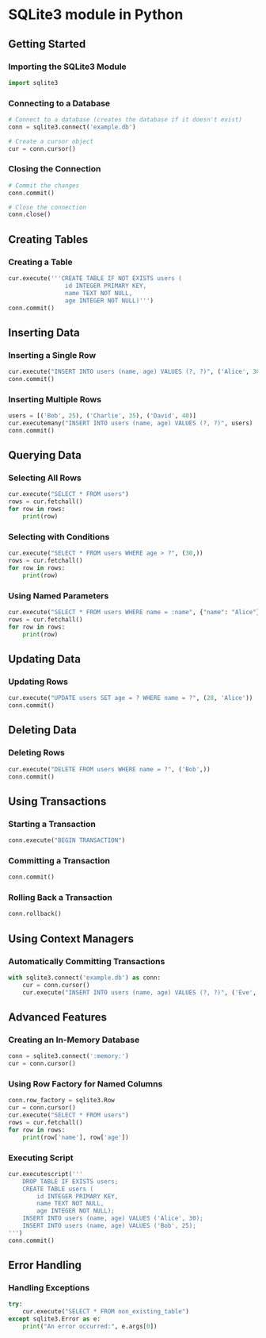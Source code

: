 
# SQLite3 module in Python

## Getting Started

### Importing the SQLite3 Module

```python
import sqlite3
```

### Connecting to a Database

```python
# Connect to a database (creates the database if it doesn't exist)
conn = sqlite3.connect('example.db')

# Create a cursor object
cur = conn.cursor()
```

### Closing the Connection

```python
# Commit the changes
conn.commit()

# Close the connection
conn.close()
```

## Creating Tables

### Creating a Table

```python
cur.execute('''CREATE TABLE IF NOT EXISTS users (
                id INTEGER PRIMARY KEY,
                name TEXT NOT NULL,
                age INTEGER NOT NULL)''')
conn.commit()
```

## Inserting Data

### Inserting a Single Row

```python
cur.execute("INSERT INTO users (name, age) VALUES (?, ?)", ('Alice', 30))
conn.commit()
```

### Inserting Multiple Rows

```python
users = [('Bob', 25), ('Charlie', 35), ('David', 40)]
cur.executemany("INSERT INTO users (name, age) VALUES (?, ?)", users)
conn.commit()
```

## Querying Data

### Selecting All Rows

```python
cur.execute("SELECT * FROM users")
rows = cur.fetchall()
for row in rows:
    print(row)
```

### Selecting with Conditions

```python
cur.execute("SELECT * FROM users WHERE age > ?", (30,))
rows = cur.fetchall()
for row in rows:
    print(row)
```

### Using Named Parameters

```python
cur.execute("SELECT * FROM users WHERE name = :name", {"name": "Alice"})
rows = cur.fetchall()
for row in rows:
    print(row)
```

## Updating Data

### Updating Rows

```python
cur.execute("UPDATE users SET age = ? WHERE name = ?", (28, 'Alice'))
conn.commit()
```

## Deleting Data

### Deleting Rows

```python
cur.execute("DELETE FROM users WHERE name = ?", ('Bob',))
conn.commit()
```

## Using Transactions

### Starting a Transaction

```python
conn.execute("BEGIN TRANSACTION")
```

### Committing a Transaction

```python
conn.commit()
```

### Rolling Back a Transaction

```python
conn.rollback()
```

## Using Context Managers

### Automatically Committing Transactions

```python
with sqlite3.connect('example.db') as conn:
    cur = conn.cursor()
    cur.execute("INSERT INTO users (name, age) VALUES (?, ?)", ('Eve', 22))
```

## Advanced Features

### Creating an In-Memory Database

```python
conn = sqlite3.connect(':memory:')
cur = conn.cursor()
```

### Using Row Factory for Named Columns

```python
conn.row_factory = sqlite3.Row
cur = conn.cursor()
cur.execute("SELECT * FROM users")
rows = cur.fetchall()
for row in rows:
    print(row['name'], row['age'])
```

### Executing Script

```python
cur.executescript('''
    DROP TABLE IF EXISTS users;
    CREATE TABLE users (
        id INTEGER PRIMARY KEY,
        name TEXT NOT NULL,
        age INTEGER NOT NULL);
    INSERT INTO users (name, age) VALUES ('Alice', 30);
    INSERT INTO users (name, age) VALUES ('Bob', 25);
''')
conn.commit()
```

## Error Handling

### Handling Exceptions

```python
try:
    cur.execute("SELECT * FROM non_existing_table")
except sqlite3.Error as e:
    print("An error occurred:", e.args[0])
```

